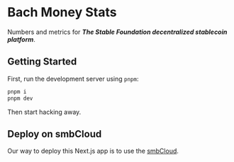 # Bach Money Stats

Numbers and metrics for ***The Stable Foundation decentralized stablecoin platform***.

## Getting Started

First, run the development server using `pnpm`:

```bash
pnpm i
pnpm dev
```

Then start hacking away.

## Deploy on smbCloud

Our way to deploy this Next.js app is to use the [smbCloud](https://smbcloud.xyz/).
